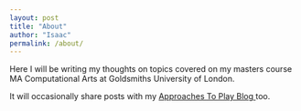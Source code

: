 ```yaml
---
layout: post
title: "About"
author: "Isaac"
permalink: /about/
---
```


Here I will be writing my thoughts on topics covered on my masters course MA Computational Arts at Goldsmiths University of London.

It will occasionally share posts with my [Approaches To Play Blog ](https://isaac-art.github.io/approachestoplay/)too.